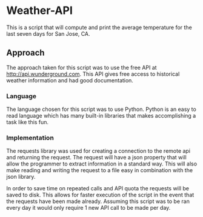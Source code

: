 # Weather-API
This is a script that will compute and print the average temperature for the last seven days for San Jose, CA.

## Approach
The approach taken for this script was to use the free API at http://api.wunderground.com. This API gives free access to historical weather information and had good documentation.

### Language
The language chosen for this script was to use Python. Python is an easy to read language which has many built-in libraries that makes accomplishing a task like this fun. 

### Implementation

The requests library was used for creating a connection to the remote api and returning the request. The request will have a json property that will allow the programmer to extract information in a standard way. This will also make reading and writing the request to a file easy in combination with the json library. 

In order to save time on repeated calls and API quota the requests will be saved to disk. This allows for faster execution of the script in the event that the requests have been made already. Assuming this script was to be ran every day it would only require 1 new API call to be made per day. 
